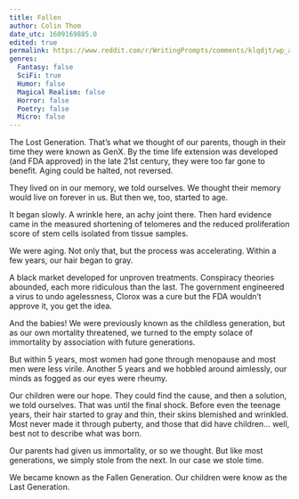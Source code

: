 ```yaml
---
title: Fallen
author: Colin Thom
date_utc: 1609169885.0
edited: true
permalink: https://www.reddit.com/r/WritingPrompts/comments/klqdjt/wp_aging_has_been_cured_for_hundreds_of_years_now/
genres:
  Fantasy: false
  SciFi: true
  Humor: false
  Magical Realism: false
  Horror: false
  Poetry: false
  Micro: false
---
```

The Lost Generation. That’s what we thought of our parents, though in their time they were known as GenX. By the time life extension was developed (and FDA approved) in the late 21st century, they were too far gone to benefit. Aging could be halted, not reversed.

They lived on in our memory, we told ourselves. We thought their memory would live on forever in us. But then we, too, started to age.

It began slowly. A wrinkle here, an achy joint there. Then hard evidence came in the measured shortening of telomeres and the reduced proliferation score of stem cells isolated from tissue samples.

We were aging. Not only that, but the process was accelerating. Within a few years, our hair began to gray.

A black market developed for unproven treatments. Conspiracy theories abounded, each more ridiculous than the last. The government engineered a virus to undo agelessness, Clorox was a cure but the FDA wouldn’t approve it, you get the idea.

And the babies! We were previously known as the childless generation, but as our own mortality threatened, we turned to the empty solace of immortality by association with future generations.

But within 5 years, most women had gone through menopause and most men were less virile. Another 5 years and we hobbled around aimlessly, our minds as fogged as our eyes were rheumy.

Our children were our hope. They could find the cause, and then a solution, we told ourselves. That was until the final shock. Before even the teenage years, their hair started to gray and thin, their skins blemished and wrinkled. Most never made it through puberty, and those that did have children... well, best not to describe what was born.

Our parents had given us immortality, or so we thought. But like most generations, we simply stole from the next. In our case we stole time.

We became known as the Fallen Generation. Our children were know as the Last Generation.
